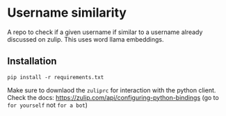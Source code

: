 # Username similarity
A repo to check if a given username if similar to a username already discussed on zulip.
This uses word llama embeddings.

## Installation

`pip install -r requirements.txt`

Make sure to downlaod the `zuliprc` for interaction with the python client. Check the docs: https://zulip.com/api/configuring-python-bindings (go to `for yourself` not `for a bot`)
